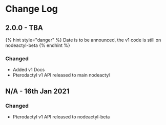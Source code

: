 # Change Log

## 2.0.0 - TBA

{% hint style="danger" %}
Date is to be announced, the v1 code is still on nodeactyl-beta
{% endhint %}

### Changed

* Added v1 Docs
* Pterodactyl v1 API released to main nodeactyl

## N/A - 16th Jan 2021

### Changed

* Pterodactyl v1 API released to nodeactyl-beta

